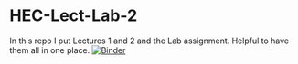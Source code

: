 # HEC-Lect-Lab-2

In this repo I put Lectures 1 and 2 and the Lab assignment. Helpful to have them all in one place.
[![Binder](https://mybinder.org/badge_logo.svg)](https://mybinder.org/v2/gh/snyde213/HEC-Lect-Lab-2/HEAD)
